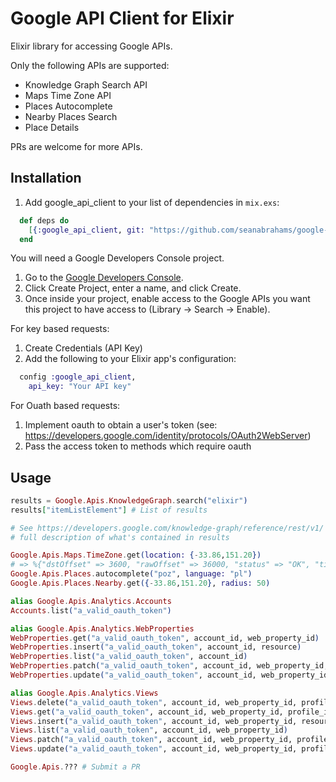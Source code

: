 # Google API Client for Elixir

Elixir library for accessing Google APIs.

Only the following APIs are supported:

* Knowledge Graph Search API
* Maps Time Zone API
* Places Autocomplete
* Nearby Places Search
* Place Details

PRs are welcome for more APIs.

## Installation

1. Add google_api_client to your list of dependencies in `mix.exs`:

```elixir
  def deps do
    [{:google_api_client, git: "https://github.com/seanabrahams/google-api-elixir-client.git"}]
  end
```

You will need a Google Developers Console project.

1. Go to the [Google Developers Console](https://console.developers.google.com/project).
2. Click Create Project, enter a name, and click Create.
3. Once inside your project, enable access to the Google APIs you want this project to have access to (Library -> Search -> Enable).

For key based requests:
1. Create Credentials (API Key)
2. Add the following to your Elixir app's configuration:

```elixir
  config :google_api_client,
    api_key: "Your API key"
```

For Ouath based requests:
1. Implement oauth to obtain a user's token (see:
   https://developers.google.com/identity/protocols/OAuth2WebServer)
2. Pass the access token to methods which require oauth

## Usage

```elixir
results = Google.Apis.KnowledgeGraph.search("elixir")
results["itemListElement"] # List of results

# See https://developers.google.com/knowledge-graph/reference/rest/v1/ for a
# full description of what's contained in results

Google.Apis.Maps.TimeZone.get(location: {-33.86,151.20})
# => %{"dstOffset" => 3600, "rawOffset" => 36000, "status" => "OK", "timeZoneId" => "Australia/Sydney", "timeZoneName" => "Australian Eastern Daylight Time"}
Google.Apis.Places.autocomplete("poz", language: "pl")
Google.Apis.Places.Nearby.get({-33.86,151.20}, radius: 50)

alias Google.Apis.Analytics.Accounts
Accounts.list("a_valid_oauth_token")

alias Google.Apis.Analytics.WebProperties
WebProperties.get("a_valid_oauth_token", account_id, web_property_id)
WebProperties.insert("a_valid_oauth_token", account_id, resource)
WebProperties.list("a_valid_oauth_token", account_id)
WebProperties.patch("a_valid_oauth_token", account_id, web_property_id, resource)
WebProperties.update("a_valid_oauth_token", account_id, web_property_id, resource)

alias Google.Apis.Analytics.Views
Views.delete("a_valid_oauth_token", account_id, web_property_id, profile_id)
Views.get("a_valid_oauth_token", account_id, web_property_id, profile_id)
Views.insert("a_valid_oauth_token", account_id, web_property_id, resource)
Views.list("a_valid_oauth_token", account_id, web_property_id)
Views.patch("a_valid_oauth_token", account_id, web_property_id, profile_id, resource)
Views.update("a_valid_oauth_token", account_id, web_property_id, profile_id, resource)

Google.Apis.??? # Submit a PR
```

